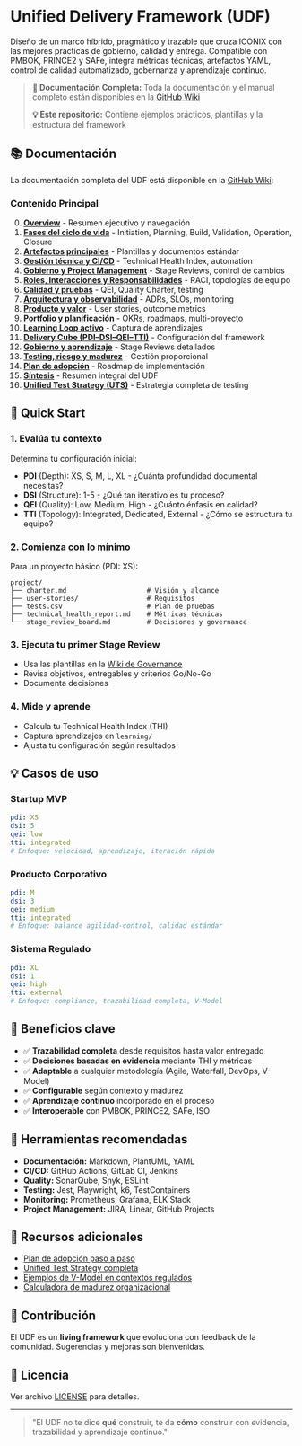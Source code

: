 # Unified Delivery Framework (UDF)

Diseño de un marco híbrido, pragmático y trazable que cruza ICONIX con las mejores prácticas de gobierno, calidad y entrega. Compatible con PMBOK, PRINCE2 y SAFe, integra métricas técnicas, artefactos YAML, control de calidad automatizado, gobernanza y aprendizaje continuo.

> **📖 Documentación Completa:** Toda la documentación y el manual completo están disponibles en la [GitHub Wiki](https://github.com/akasha-code/UDF/wiki)
>
> **💡 Este repositorio:** Contiene ejemplos prácticos, plantillas y la estructura del framework

## 📚 Documentación

La documentación completa del UDF está disponible en la [GitHub Wiki](https://github.com/akasha-code/UDF/wiki):

### Contenido Principal

0. **[Overview](https://github.com/akasha-code/UDF/wiki/00-overview)** - Resumen ejecutivo y navegación
1. **[Fases del ciclo de vida](https://github.com/akasha-code/UDF/wiki/01-lifecycle-phases)** - Initiation, Planning, Build, Validation, Operation, Closure
2. **[Artefactos principales](https://github.com/akasha-code/UDF/wiki/02-artifacts)** - Plantillas y documentos estándar
3. **[Gestión técnica y CI/CD](https://github.com/akasha-code/UDF/wiki/03-technical-management)** - Technical Health Index, automation
4. **[Gobierno y Project Management](https://github.com/akasha-code/UDF/wiki/04-governance)** - Stage Reviews, control de cambios
5. **[Roles, Interacciones y Responsabilidades](https://github.com/akasha-code/UDF/wiki/05-roles-interactions)** - RACI, topologías de equipo
6. **[Calidad y pruebas](https://github.com/akasha-code/UDF/wiki/06-quality-testing)** - QEI, Quality Charter, testing
7. **[Arquitectura y observabilidad](https://github.com/akasha-code/UDF/wiki/07-architecture)** - ADRs, SLOs, monitoring
8. **[Producto y valor](https://github.com/akasha-code/UDF/wiki/08-product-value)** - User stories, outcome metrics
9. **[Portfolio y planificación](https://github.com/akasha-code/UDF/wiki/09-portfolio)** - OKRs, roadmaps, multi-proyecto
10. **[Learning Loop activo](https://github.com/akasha-code/UDF/wiki/10-learning-loop)** - Captura de aprendizajes
11. **[Delivery Cube (PDI–DSI–QEI–TTI)](https://github.com/akasha-code/UDF/wiki/11-delivery-cube)** - Configuración del framework
12. **[Gobierno y aprendizaje](https://github.com/akasha-code/UDF/wiki/12-governance-learning)** - Stage Reviews detallados
13. **[Testing, riesgo y madurez](https://github.com/akasha-code/UDF/wiki/13-testing-risk-maturity)** - Gestión proporcional
14. **[Plan de adopción](https://github.com/akasha-code/UDF/wiki/14-adoption-plan)** - Roadmap de implementación
15. **[Síntesis](https://github.com/akasha-code/UDF/wiki/15-synthesis)** - Resumen integral del UDF
16. **[Unified Test Strategy (UTS)](https://github.com/akasha-code/UDF/wiki/16-unified-test-strategy)** - Estrategia completa de testing

## 🚀 Quick Start

### 1. Evalúa tu contexto

Determina tu configuración inicial:
- **PDI** (Depth): XS, S, M, L, XL - ¿Cuánta profundidad documental necesitas?
- **DSI** (Structure): 1-5 - ¿Qué tan iterativo es tu proceso?
- **QEI** (Quality): Low, Medium, High - ¿Cuánto énfasis en calidad?
- **TTI** (Topology): Integrated, Dedicated, External - ¿Cómo se estructura tu equipo?

### 2. Comienza con lo mínimo

Para un proyecto básico (PDI: XS):
```
project/
├── charter.md                    # Visión y alcance
├── user-stories/                 # Requisitos
├── tests.csv                     # Plan de pruebas
├── technical_health_report.md    # Métricas técnicas
└── stage_review_board.md         # Decisiones y governance
```

### 3. Ejecuta tu primer Stage Review

- Usa las plantillas en la [Wiki de Governance](https://github.com/akasha-code/UDF/wiki/04-governance)
- Revisa objetivos, entregables y criterios Go/No-Go
- Documenta decisiones

### 4. Mide y aprende

- Calcula tu Technical Health Index (THI)
- Captura aprendizajes en `learning/`
- Ajusta tu configuración según resultados

## 💡 Casos de uso

### Startup MVP
```yaml
pdi: XS
dsi: 5
qei: low
tti: integrated
# Enfoque: velocidad, aprendizaje, iteración rápida
```

### Producto Corporativo
```yaml
pdi: M
dsi: 3
qei: medium
tti: integrated
# Enfoque: balance agilidad-control, calidad estándar
```

### Sistema Regulado
```yaml
pdi: XL
dsi: 1
qei: high
tti: external
# Enfoque: compliance, trazabilidad completa, V-Model
```

## 🎯 Beneficios clave

- ✅ **Trazabilidad completa** desde requisitos hasta valor entregado
- ✅ **Decisiones basadas en evidencia** mediante THI y métricas
- ✅ **Adaptable** a cualquier metodología (Agile, Waterfall, DevOps, V-Model)
- ✅ **Configurable** según contexto y madurez
- ✅ **Aprendizaje continuo** incorporado en el proceso
- ✅ **Interoperable** con PMBOK, PRINCE2, SAFe, ISO

## 🔧 Herramientas recomendadas

- **Documentación:** Markdown, PlantUML, YAML
- **CI/CD:** GitHub Actions, GitLab CI, Jenkins
- **Quality:** SonarQube, Snyk, ESLint
- **Testing:** Jest, Playwright, k6, TestContainers
- **Monitoring:** Prometheus, Grafana, ELK Stack
- **Project Management:** JIRA, Linear, GitHub Projects

## 📖 Recursos adicionales

- [Plan de adopción paso a paso](https://github.com/akasha-code/UDF/wiki/14-adoption-plan)
- [Unified Test Strategy completa](https://github.com/akasha-code/UDF/wiki/16-unified-test-strategy)
- [Ejemplos de V-Model en contextos regulados](https://github.com/akasha-code/UDF/wiki/05-roles-interactions#55-ejemplo-operativo-de-v-model-dentro-del-udf)
- [Calculadora de madurez organizacional](https://github.com/akasha-code/UDF/wiki/13-testing-risk-maturity#madurez-organizacional)

## 🤝 Contribución

El UDF es un **living framework** que evoluciona con feedback de la comunidad. Sugerencias y mejoras son bienvenidas.

## 📄 Licencia

Ver archivo [LICENSE](LICENSE) para detalles.

---

> "El UDF no te dice **qué** construir, te da **cómo** construir con evidencia, trazabilidad y aprendizaje continuo."
